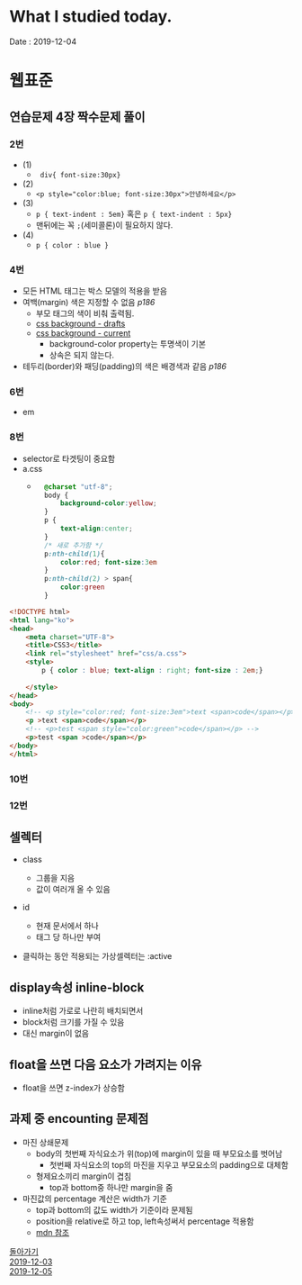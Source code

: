 # What I studied today.
Date : 2019-12-04

# 웹표준
## 연습문제 4장 짝수문제 풀이
### 2번
- (1) 
    - ` div{ font-size:30px}`
- (2)
    - `<p style="color:blue; font-size:30px">안녕하세요</p>`
- (3)
    - `p { text-indent : 5em}` 혹은 `p { text-indent : 5px}`
    - 맨뒤에는 꼭 `;`(세미콜론)이 필요하지 않다.
- (4)
    - `p { color : blue }`
### 4번
- 모든 HTML 태그는 박스 모델의 적용을 받음
- 여백(margin) 색은 지정할 수 없음 *p186*
    - 부모 태그의 색이 비춰 출력됨. 
    - [css background - drafts](https://drafts.csswg.org/css-backgrounds/#the-background-color)
    - [css background - current](https://www.w3.org/TR/2017/CR-css-backgrounds-3-20171017/#the-background-color)
        - background-color property는 투명색이 기본
        - 상속은 되지 않는다.
- 테두리(border)와 패딩(padding)의 색은 배경색과 같음 *p186*
### 6번
- em
### 8번
- selector로 타겟팅이 중요함
- a.css
    - ```css
        @charset "utf-8";
        body {
            background-color:yellow;
        }
        p {
            text-align:center;
        }
        /* 새로 추가함 */
        p:nth-child(1){
            color:red; font-size:3em
        }
        p:nth-child(2) > span{
            color:green
        }
        ```
```html
<!DOCTYPE html>
<html lang="ko">
<head>
    <meta charset="UTF-8">
    <title>CSS3</title>
    <link rel="stylesheet" href="css/a.css">
    <style>
        p { color : blue; text-align : right; font-size : 2em;}
        
    </style>
</head>
<body>
    <!-- <p style="color:red; font-size:3em">text <span>code</span></p> -->
    <p >text <span>code</span></p>
    <!-- <p>test <span style="color:green">code</span></p> -->
    <p>test <span >code</span></p>
</body>
</html>
```
### 10번
### 12번

## 셀렉터
- class 
    - 그룹을 지음
    - 값이 여러개 올 수 있음
- id
    - 현재 문서에서 하나
    - 태그 당 하나만 부여

- 클릭하는 동안 적용되는 가상셀렉터는 :active
## display속성 inline-block
- inline처럼 가로로 나란히 배치되면서
- block처럼 크기를 가질 수 있음
- 대신 margin이 없음
## float을 쓰면 다음 요소가 가려지는 이유
- float을 쓰면 z-index가 상승함

## 과제 중 encounting 문제점
- 마진 상쇄문제
    - body의 첫번째 자식요소가 위(top)에 margin이 있을 때 부모요소를 벗어남
        - 첫번째 자식요소의 top의 마진을 지우고 부모요소의 padding으로 대체함
    - 형제요소끼리 margin이 겹침
        - top과 bottom중 하나만 margin을 줌
- 마진값의 percentage 계산은 width가 기준
    - top과 bottom의 값도 width가 기준이라 문제됨
    - position을 relative로 하고 top, left속성써서 percentage 적용함
    - [mdn 참조](https://developer.mozilla.org/en-US/docs/Web/CSS/margin)


[돌아가기](../README.md)  
[2019-12-03](whatIStudied_191203.md)  
[2019-12-05](whatIStudied_191205.md) 

